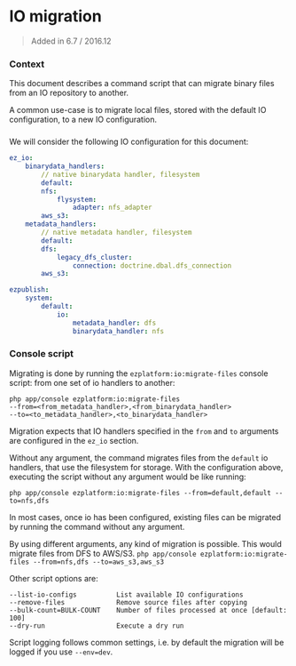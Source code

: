# IO migration

> Added in 6.7 / 2016.12

### Context
This document describes a command script that can migrate binary files
from an IO repository to another.

A common use-case is to migrate local files, stored with the default IO
configuration, to a new IO configuration.

### 
We will consider the following IO configuration for this document:

```yaml
ez_io:
    binarydata_handlers:
        // native binarydata handler, filesystem
        default:
        nfs:
            flysystem:
                adapter: nfs_adapter
        aws_s3:
    metadata_handlers:
        // native metadata handler, filesystem
        default:
        dfs:
            legacy_dfs_cluster:
                connection: doctrine.dbal.dfs_connection
        aws_s3:

ezpublish:
    system:
        default:
            io:
                metadata_handler: dfs
                binarydata_handler: nfs
```

### Console script
Migrating is done by running the `ezplatform:io:migrate-files` console script:
from one set of io handlers to another:
```
php app/console ezplatform:io:migrate-files
--from=<from_metadata_handler>,<from_binarydata_handler>
--to=<to_metadata_handler>,<to_binarydata_handler>
```

Migration expects that IO handlers specified in the `from` and `to` 
arguments are configured in the `ez_io` section.

Without any argument, the command migrates files from the `default`
io handlers, that use the filesystem for storage. With the configuration
above, executing the script without any argument would be like running:

`php app/console ezplatform:io:migrate-files --from=default,default --to=nfs,dfs`

In most cases, once io has been configured, existing files can be migrated
by running the command without any argument.

By using different arguments, any kind of migration is possible. This would
migrate files from DFS to AWS/S3.
`php app/console ezplatform:io:migrate-files --from=nfs,dfs --to=aws_s3,aws_s3`

Other script options are:
```
--list-io-configs          List available IO configurations
--remove-files             Remove source files after copying
--bulk-count=BULK-COUNT    Number of files processed at once [default: 100]
--dry-run                  Execute a dry run
```

Script logging follows common settings, i.e. by default the migration will be
logged if you use `--env=dev`.
